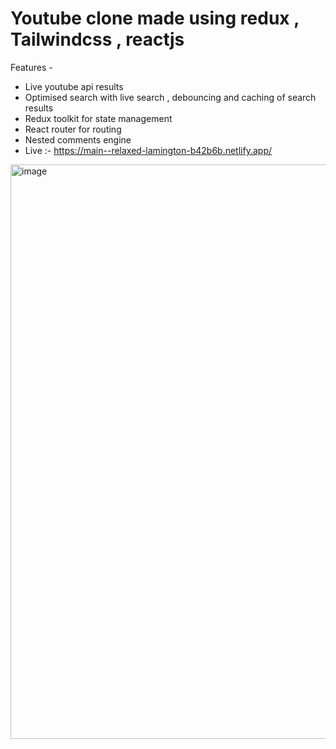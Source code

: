 # Youtube clone made using redux , Tailwindcss , reactjs
Features -
- Live youtube api results
- Optimised search with live search , debouncing and caching of search results
- Redux toolkit for state management
- React router for routing
- Nested comments engine
- Live :- https://main--relaxed-lamington-b42b6b.netlify.app/

<img width="919" alt="image" src="https://user-images.githubusercontent.com/36508048/229698045-4397c83c-8ba1-4c41-a68e-f849bd5510de.png">

